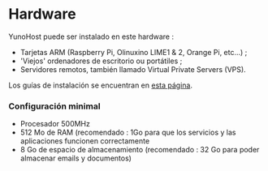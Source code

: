 # Hardware

YunoHost puede ser instalado en este hardware :
- Tarjetas ARM (Raspberry Pi, Olinuxino LIME1 & 2, Orange Pi, etc...) ;
- 'Viejos' ordenadores de escritorio ou portátiles ;
- Servidores remotos, también llamado Virtual Private Servers (VPS).

Los guías de instalación se encuentran en [esta página](/install_es).

### Configuración minimal

* Procesador 500MHz
* 512 Mo de RAM (recomendado : 1Go para que los servicios y las aplicaciones funcionen correctamente
* 8 Go de espacio de almacenamiento (recomendado : 32 Go para poder almacenar emails y documentos)
